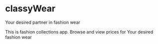 # classyWear
<p>Your desired partner in fashion wear</p>
<p> This is fashion collections app. Browse and view prices for
Your desired fashion wear</p>
